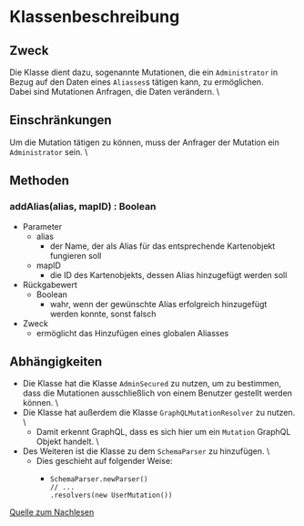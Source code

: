 # Klassenbeschreibung

## Zweck

Die Klasse dient dazu, sogenannte Mutationen, die ein `Administrator` in Bezug auf den Daten eines `Aliasses`s tätigen kann, zu ermöglichen. \
Dabei sind Mutationen Anfragen, die Daten verändern. \

## Einschränkungen

Um die Mutation tätigen zu können, muss der Anfrager der Mutation ein `Administrator` sein. \

## Methoden

### addAlias(alias, mapID) : Boolean

- Parameter
  - alias
    - der Name, der als Alias für das entsprechende Kartenobjekt fungieren soll
  - mapID
    - die ID des Kartenobjekts, dessen Alias hinzugefügt werden soll
- Rückgabewert
  - Boolean
    - wahr, wenn der gewünschte Alias erfolgreich hinzugefügt werden konnte, sonst falsch
- Zweck
  - ermöglicht das Hinzufügen eines globalen Aliasses

## Abhängigkeiten

- Die Klasse hat die Klasse `AdminSecured` zu nutzen, um zu bestimmen, dass die Mutationen ausschließlich von einem Benutzer gestellt werden können. \
- Die Klasse hat außerdem die Klasse `GraphQLMutationResolver` zu nutzen. \
  - Damit erkennt GraphQL, dass es sich hier um ein `Mutation` GraphQL Objekt handelt. \
- Des Weiteren ist die Klasse zu dem `SchemaParser` zu hinzufügen. \
  - Dies geschieht auf folgender Weise:
    - ```
      SchemaParser.newParser()
      // ...
      .resolvers(new UserMutation())
      ```
[Quelle zum Nachlesen](https://www.graphql-java-kickstart.com/tools/schema-definition/)
